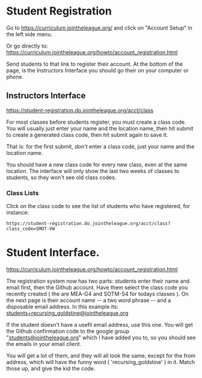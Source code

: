 # Student Registration

Go to https://curriculum.jointheleague.org/ and click on "Account Setup" in the left side menu. 
      
Or go directly to: https://curriculum.jointheleague.org/howto/account_registration.html

Send students to that link to register their account. At the bottom of the page,
is the Instructors Interface you should go their on your computer or phone.

## Instructors Interface

https://student-registration.do.jointheleague.org/acct/class

For most classes before students register, you must create a class code. You
will usually just enter your name and the location name, then hit submit to
create a generated class code, then hit submit again to save it.

That is: for the first submit, *don't* enter a class code, just your name and the location name.

You should have a new class code for every new class, even at the same location.
The interface will only show the last two weeks of classes to students, so they
won't see old class codes.

### Class Lists

Click on the class code to see the list of students who have registered, for instance: 

    https://student-registration.do.jointheleague.org/acct/class?class_code=SMOT-VW


# Student Interface. 

 https://curriculum.jointheleague.org/howto/account_registration.html

The registration system now has two parts: students enter their name and email
first, then the Github account. Have them select the class code you recently
created ( the are MEA-G4 and SOTM-S4 for todays classes ).  On the next page is
their account name -- a two word phrase -- and a disposable email address. In
this example its: students+recursing_goldstine@jointheleague.org

If the student doesn't have a usefil email address, use this one. You will get
the Github confirmation code to the google group "students@jointheleague.org"
which I have added you to, so you should see the emails in your email client.

You will get a lot of them, and they will all look the same, except for the from
address, which will have the funny word ( 'recursing_goldstine' ) in it. Match
those up, and give the kid the code.